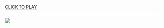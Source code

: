 
<a href="https://premium76.site?title=lego_unblocked_games&ref=13M">CLICK TO PLAY</a></h3>
<hr>

<a href="https://premium76.site?title=lego_unblocked_games&ref=13M"><img src="https://clearcache.store/games.png"></a>


